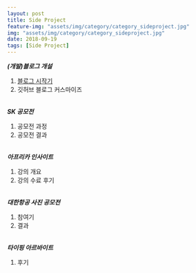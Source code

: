 ```yaml
---
layout: post
title: Side Project
feature-img: "assets/img/category/category_sideproject.jpg"
img: "assets/img/category/category_sideproject.jpg"
date: 2018-09-19
tags: [Side Project]
---
```


<!--Sed ut perspiciatis unde omnis iste natus error sit voluptatem accusantium doloremque laudantium, totam rem aperiam, eaque ipsa quae ab illo inventore veritatis et quasi architecto beatae vitae dicta sunt explicabo. Nemo enim ipsam voluptatem <a>quia voluptas sit aspernatur</a> aut odit aut fugit, sed quia consequuntur magni dolores eos qui ratione voluptatem sequi nesciunt. Neque porro quisquam est, qui dolorem ipsum quia dolor sit amet, consectetur, adipisci velit, sed quia non numquam eius <a>modi tempora incidunt</a> ut labore et dolore magnam aliquam quaerat voluptatem. Ut enim ad minima veniam, quis nostrum exercitationem ullam corporis suscipit laboriosam, nisi ut aliquid ex ea commodi consequatur? Quis autem vel eum iure reprehenderit qui in ea voluptate velit esse quam nihil molestiae consequatur, vel illum qui dolorem eum fugiat quo voluptas nulla pariatur?
Use this area of the page to describe your project. The icon above is part of a free icon set by <a href="https://sellfy.com/p/8Q9P/jV3VZ/">Flat Icons</a>. On their website, you can download their free set with 16 icons, or you can purchase the entire set with 146 icons for only $12!-->

***(개발)블로그 개설***

1. <a href = "https://suyeon0506.github.io/2018/09/29/%EB%B8%94%EB%A1%9C%EA%B7%B8-%EC%8B%9C%EC%9E%91%EA%B8%B0.html">블로그 시작기</a>
2. 깃허브 블로그 커스마이즈
<br><br>

***SK 공모전***

1. 공모전 과정
2. 공모전 결과
<br><br>

***아프리카 인사이트***

1. 강의 개요
2. 강의 수료 후기
<br><br>

***대한항공 사진 공모전***

1. 참여기
2. 결과
<br><br>

***타이핑 아르바이트***

1. 후기
<br><br>